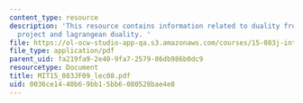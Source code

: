 ```yaml
---
content_type: resource
description: 'This resource contains information related to duality from lift and
  project and lagrangean duality. '
file: https://ol-ocw-studio-app-qa.s3.amazonaws.com/courses/15-083j-integer-programming-and-combinatorial-optimization-fall-2009/0036ce1440b69bb15bb6080528bae4e8_MIT15_083JF09_lec08.pdf
file_type: application/pdf
parent_uid: fa219fa9-2e40-9fa7-2579-86db986b0dc9
resourcetype: Document
title: MIT15_083JF09_lec08.pdf
uid: 0036ce14-40b6-9bb1-5bb6-080528bae4e8
---
```

